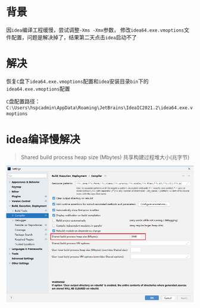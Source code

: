 # 背景

<font face="幼圆">

因`idea`编译工程缓慢，尝试调整`-Xms -Xmx`参数，
修改`idea64.exe.vmoptions`文件配置，问题是解决掉了，结果第二天点击`idea`启动不了

</font>

# 解决

<font face="幼圆">

恢复`C`盘下`idea64.exe.vmoptions`配置和`idea`安装目录`bin`下的`idea64.exe.vmoptions`配置

`C`盘配置路径：`C:\Users\hspcadmin\AppData\Roaming\JetBrains\IdeaIC2021.2\idea64.exe.vmoptions`

</font>

# idea编译慢解决

> Shared build process heap size (Mbytes) 共享构建过程堆大小(兆字节)

![](./../../assets/img/a3.png)
